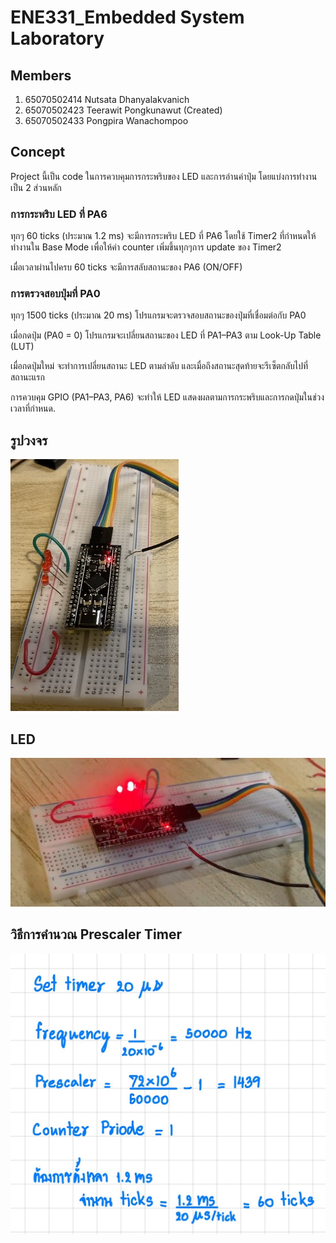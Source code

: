 # ENE331_Embedded System Laboratory

## Members
1. 65070502414 Nutsata Dhanyalakvanich
2. 65070502423 Teerawit Pongkunawut (Created)
3. 65070502433 Pongpira Wanachompoo

## Concept
Project นี้เป็น code ในการควบคุมการกระพริบของ LED และการอ่านค่าปุ่ม โดยแบ่งการทำงานเป็น 2 ส่วนหลัก

### การกระพริบ LED ที่ PA6

ทุกๆ 60 ticks (ประมาณ 1.2 ms) จะมีการกระพริบ LED ที่ PA6 โดยใช้ Timer2 ที่กำหนดให้ทำงานใน Base Mode เพื่อให้ค่า counter เพิ่มขึ้นทุกๆการ update ของ Timer2

เมื่อเวลาผ่านไปครบ 60 ticks จะมีการสลับสถานะของ PA6 (ON/OFF)

### การตรวจสอบปุ่มที่ PA0

ทุกๆ 1500 ticks (ประมาณ 20 ms) โปรแกรมจะตรวจสอบสถานะของปุ่มที่เชื่อมต่อกับ PA0

เมื่อกดปุ่ม (PA0 = 0) โปรแกรมจะเปลี่ยนสถานะของ LED ที่ PA1–PA3 ตาม Look-Up Table (LUT)

เมื่อกดปุ่มใหม่ จะทำการเปลี่ยนสถานะ LED ตามลำดับ และเมื่อถึงสถานะสุดท้ายจะรีเซ็ตกลับไปที่สถานะแรก

การควบคุม GPIO (PA1–PA3, PA6) จะทำให้ LED แสดงผลตามการกระพริบและการกดปุ่มในช่วงเวลาที่กำหนด.


## รูปวงจร
![Circuit](circuit.jpg)

## LED
![Circuit](LED1.jpg)

## วิธีการคำนวณ Prescaler Timer 
![Circuit](formula.jpg)

